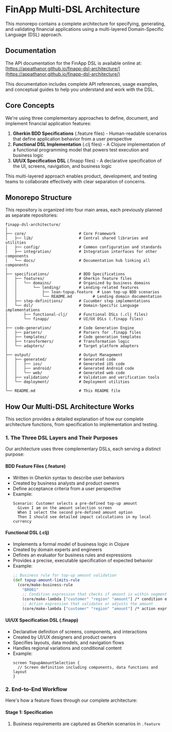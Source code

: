 # FinApp Multi-DSL Architecture

This monorepo contains a complete architecture for specifying, generating, and validating financial applications using a multi-layered Domain-Specific Language (DSL) approach.

## Documentation

The API documentation for the FinApp DSL is available online at:
[https://appathanor.github.io/finapp-dsl-architecture/](https://appathanor.github.io/finapp-dsl-architecture/)

This documentation includes complete API references, usage examples, and conceptual guides to help you understand and work with the DSL.

## Core Concepts

We're using three complementary approaches to define, document, and implement financial application features:

1. **Gherkin BDD Specifications** (.feature files) - Human-readable scenarios that define application behavior from a user perspective
2. **Functional DSL Implementation** (.clj files) - A Clojure implementation of a functional programming model that powers test execution and business logic
3. **UI/UX Specification DSL** (.finapp files) - A declarative specification of the UI, screens, navigation, and business logic

This multi-layered approach enables product, development, and testing teams to collaborate effectively with clear separation of concerns.

## Monorepo Structure

This repository is organized into four main areas, each previously planned as separate repositories:

```
finapp-dsl-architecture/
│
├── core/                       # Core Framework
│   ├── lib/                    # Central shared libraries and utilities
│   ├── config/                 # Common configuration and standards
│   ├── integration/            # Integration interfaces for other components
│   └── docs/                   # Documentation hub linking all components
│
├── specifications/             # BDD Specifications
│   ├── features/               # Gherkin feature files
│   │   └── domains/            # Organized by business domains
│   │       └── lending/        # Lending-related features
│   │           ├── loan-topup.feature  # Loan top-up BDD scenarios
│   │           └── README.md         # Lending domain documentation
│   ├── step-definitions/       # Cucumber step implementations
│   └── dsl/                    # Domain-Specific Language implementations
│       ├── functional-clj/     # Functional DSLs (.clj files)
│       └── finapp/             # UI/UX DSLs (.finapp files)
│
├── code-generation/            # Code Generation Engine
│   ├── parsers/                # Parsers for .finapp files
│   ├── templates/              # Code generation templates
│   ├── transformers/           # Transformation logic
│   └── adapters/               # Target platform adapters
│
├── output/                     # Output Management
│   ├── generated/              # Generated code
│   │   ├── ios/                # Generated iOS code
│   │   ├── android/            # Generated Android code
│   │   └── web/                # Generated web code
│   ├── validation/             # Validation and verification tools
│   └── deployment/             # Deployment utilities
│
└── README.md                   # This README file
```

## How Our Multi-DSL Architecture Works

This section provides a detailed explanation of how our complete architecture functions, from specification to implementation and testing.

### 1. The Three DSL Layers and Their Purposes

Our architecture uses three complementary DSLs, each serving a distinct purpose:

#### BDD Feature Files (.feature)
- Written in Gherkin syntax to describe user behaviors
- Created by business analysts and product owners
- Define acceptance criteria from a user perspective
- Example:
  ```gherkin
  Scenario: Customer selects a pre-defined top-up amount
    Given I am on the amount selection screen
    When I select the second pre-defined amount option
    Then I should see detailed impact calculations in my local currency
  ```

#### Functional DSL (.clj)
- Implements a formal model of business logic in Clojure
- Created by domain experts and engineers
- Defines an evaluator for business rules and expressions
- Provides a precise, executable specification of expected behavior
- Example:
  ```clojure
  ;; Business rule for top-up amount validation
  (def topup-amount-limits-rule
    (core/make-business-rule
      "BR001"
      ;; Condition expression that checks if amount is within segment limits
      (core/make-lambda ["customer" "region" "amount"] /* condition expression */),
      ;; Action expression that validates or adjusts the amount
      (core/make-lambda ["customer" "region" "amount"] /* action expression */)))
  ```

#### UI/UX Specification DSL (.finapp)
- Declarative definition of screens, components, and interactions
- Created by UI/UX designers and product owners
- Specifies layouts, data models, and navigation flows
- Handles regional variations and conditional content
- Example:
  ```
  screen TopupAmountSelection {
    // Screen definition including components, data functions and layout
  }
  ```

### 2. End-to-End Workflow

Here's how a feature flows through our complete architecture:

#### Stage 1: Specification
1. Business requirements are captured as Gherkin scenarios in `.feature`